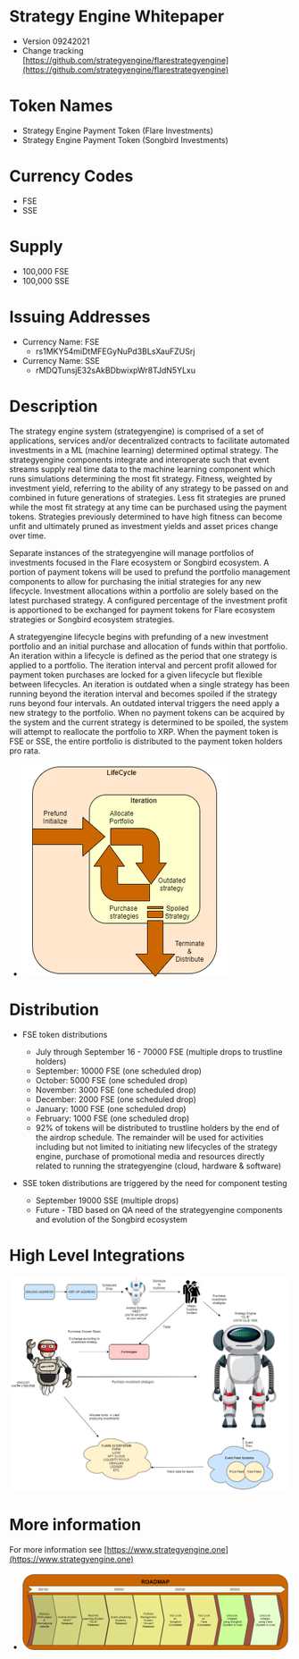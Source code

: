 # Strategy Engine Whitepaper  
- Version 09242021
- Change tracking [https://github.com/strategyengine/flarestrategyengine](https://github.com/strategyengine/flarestrategyengine)

# Token Names
- Strategy Engine Payment Token (Flare Investments)
- Strategy Engine Payment Token (Songbird Investments)

# Currency Codes
- FSE
- SSE

# Supply
- 100,000 FSE
- 100,000 SSE

# Issuing Addresses
- Currency Name: FSE 
    - rs1MKY54miDtMFEGyNuPd3BLsXauFZUSrj
- Currency Name: SSE 
    - rMDQTunsjE32sAkBDbwixpWr8TJdN5YLxu 

# Description
The strategy engine system (strategyengine) is comprised of a set of applications, services and/or decentralized contracts to facilitate automated investments in a ML (machine learning) determined optimal strategy.  The strategyengine components integrate and interoperate such that event streams supply real time data to the machine learning component which runs simulations determining the most fit strategy.  Fitness, weighted by investment yield, referring to the ability of any strategy to be passed on and combined in future generations of strategies.  Less fit strategies are pruned while the most fit strategy at any time can be purchased using the payment tokens.  Strategies previously determined to have high fitness can become unfit and ultimately pruned as investment yields and asset prices change over time.  

Separate instances of the strategyengine will manage portfolios of investments focused in the Flare ecosystem or Songbird ecosystem.   A portion of payment tokens will be used to prefund the portfolio management components to allow for purchasing the initial strategies for any new lifecycle. Investment allocations within a portfolio are solely based on the latest purchased strategy.  A configured percentage of the investment profit is apportioned to be exchanged for payment tokens for Flare ecosystem strategies or Songbird ecosystem strategies.  

A strategyengine lifecycle begins with prefunding of a new investment portfolio and an initial purchase and allocation of funds within that portfolio.  An iteration within a lifecycle is defined as the period that one strategy is applied to a portfolio.  The iteration interval and percent profit allowed for payment token purchases are locked for a given lifecycle but flexible between lifecycles.  An iteration is outdated when a single strategy has been running beyond the iteration interval and becomes spoiled if the strategy runs beyond four intervals.  An outdated interval triggers the need apply a new strategy to the portfolio. When no payment tokens can be acquired by the system and the current strategy is determined to be spoiled, the system will attempt to reallocate the portfolio to XRP.  When the payment token is FSE or SSE, the entire portfolio is distributed to the payment token holders pro rata.

* ![](lifecycle.png?img_id=9&sbid=140421&w=300)


# Distribution

- FSE token distributions
    - July through September 16 - 70000 FSE (multiple drops to trustline holders)
    - September: 10000 FSE (one scheduled drop)
    - October: 5000 FSE (one scheduled drop)
    - November: 3000 FSE (one scheduled drop)
    - December: 2000 FSE (one scheduled drop)
    - January: 1000 FSE (one scheduled drop)
    - February: 1000 FSE (one scheduled drop)
    - 92% of tokens will be distributed to trustline holders by the end of the airdrop schedule.  The remainder will be used for activities including but not limited to initiating new lifecycles of the strategy engine, purchase of promotional media and resources directly related to running the strategyengine (cloud, hardware & software)


- SSE token distributions are triggered by the need for component testing
    - September 19000 SSE (multiple drops)
    - Future - TBD based on QA need of the strategyengine components and evolution of the Songbird ecosystem
  
# High Level Integrations

![](integrationdiagram.png?img_id=9&sbid=140421&w=300)  
    
# More information
For more information see [https://www.strategyengine.one](https://www.strategyengine.one)


* ![](roadmap.png?img_id=9&sbid=140421&w=300)

